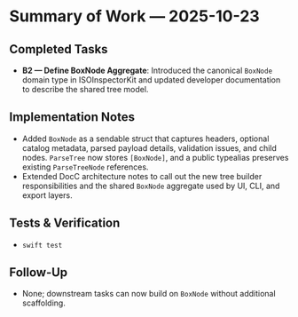 # Summary of Work — 2025-10-23

## Completed Tasks
- **B2 — Define BoxNode Aggregate**: Introduced the canonical ``BoxNode`` domain type in ISOInspectorKit and updated developer documentation to describe the shared tree model.

## Implementation Notes
- Added ``BoxNode`` as a sendable struct that captures headers, optional catalog metadata, parsed payload details, validation issues, and child nodes. ``ParseTree`` now stores `[BoxNode]`, and a public typealias preserves existing ``ParseTreeNode`` references.
- Extended DocC architecture notes to call out the new tree builder responsibilities and the shared ``BoxNode`` aggregate used by UI, CLI, and export layers.

## Tests & Verification
- `swift test`

## Follow-Up
- None; downstream tasks can now build on ``BoxNode`` without additional scaffolding.
